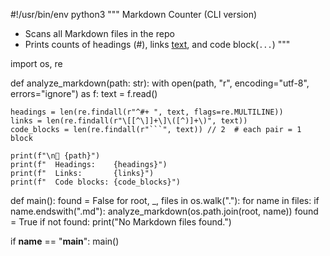 #!/usr/bin/env python3
"""
Markdown Counter (CLI version)
- Scans all Markdown files in the repo
- Prints counts of headings (#), links [text](url), and code block(```...```)
"""

import os, re

def analyze_markdown(path: str):
    with open(path, "r", encoding="utf-8", errors="ignore") as f:
        text = f.read()

    headings = len(re.findall(r"^#+ ", text, flags=re.MULTILINE))
    links = len(re.findall(r"\[[^\]]+\]\([^)]+\)", text))
    code_blocks = len(re.findall(r"```", text)) // 2  # each pair = 1 block

    print(f"\n📄 {path}")
    print(f"  Headings:    {headings}")
    print(f"  Links:       {links}")
    print(f"  Code blocks: {code_blocks}")

def main():
    found = False
    for root, _, files in os.walk("."):
        for name in files:
            if name.endswith(".md"):
                analyze_markdown(os.path.join(root, name))
                found = True
    if not found:
        print("No Markdown files found.")

if __name__ == "__main__":
    main()
